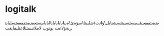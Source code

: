 # logitalk
ضصثقفغبىئسيسئسيبتثسشنابل\ؤاتت\شلبيتا\سؤةئ\ةبياياياياياياايايابيسثغضصثقفغعتسليابترنةؤلاغت بوتوب لاملاتىسثتلاغتلبفايغب
